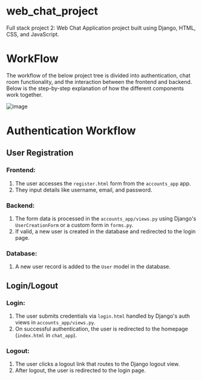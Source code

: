 # web_chat_project
Full stack project 2: Web Chat Application project built using Django, HTML, CSS, and JavaScript.

# WorkFlow
The workflow of the below project tree is divided into authentication, chat room functionality, and the interaction between the frontend and backend. Below is the step-by-step explanation of how the different components work together.


![image](https://github.com/user-attachments/assets/f539bb59-6929-4a4a-b757-790eaf1e23f2)

# Authentication Workflow
## User Registration
  ### Frontend:
  1. The user accesses the `register.html` form from the `accounts_app` app.
  2. They input details like username, email, and password.

  ### Backend:
  1. The form data is processed in the `accounts_app/views.py` using Django's `UserCreationForm` or a custom form in `forms.py`.
  2. If valid, a new user is created in the database and redirected to the login page.

  ### Database:
  1. A new user record is added to the `User` model in the database.

  ## Login/Logout
  ### Login:
  1. The user submits credentials via `login.html` handled by Django's auth views in `accounts_app/views.py`.
  2. On successful authentication, the user is redirected to the homepage (`index.html` in `chat_app`).

  ### Logout:
  1. The user clicks a logout link that routes to the Django logout view.
  2. After logout, the user is redirected to the login page.

